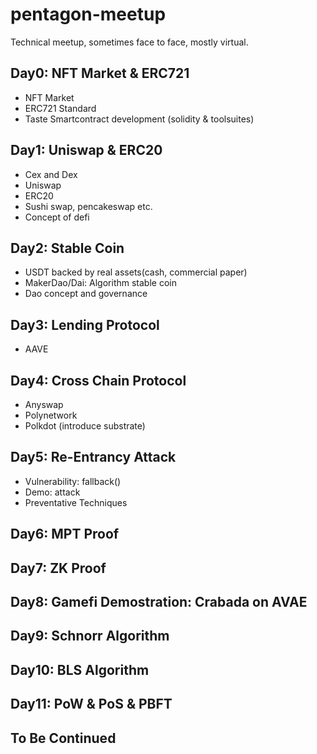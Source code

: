 # pentagon-meetup
Technical meetup, sometimes face to face, mostly virtual.

## Day0: NFT Market & ERC721

- NFT Market
- ERC721 Standard
- Taste Smartcontract development (solidity & toolsuites)

## Day1: Uniswap & ERC20

- Cex and Dex
- Uniswap
- ERC20
- Sushi swap, pencakeswap etc.
- Concept of defi

## Day2: Stable Coin

- USDT backed by real assets(cash, commercial paper)
- MakerDao/Dai: Algorithm stable coin
- Dao concept and governance

## Day3: Lending Protocol

- AAVE

## Day4: Cross Chain Protocol

- Anyswap
- Polynetwork
- Polkdot (introduce substrate)

## Day5: Re-Entrancy Attack

- Vulnerability: fallback()
- Demo: attack
- Preventative Techniques

## Day6: MPT Proof

## Day7: ZK Proof

## Day8: Gamefi Demostration: Crabada on AVAE

## Day9: Schnorr Algorithm

## Day10: BLS Algorithm

## Day11: PoW & PoS & PBFT

## To Be Continued
